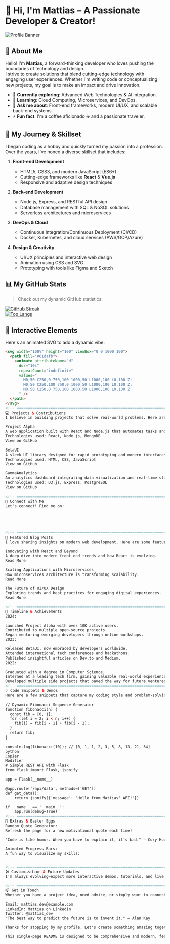 <!-- ================================================================================================= -->
<!--                                        WELCOME BANNER                                          -->
<!-- ================================================================================================= -->
# 👋 Hi, I'm **Mattias** – A Passionate Developer & Creator!

![Profile Banner](https://raw.githubusercontent.com/MattiasDev/yourrepo/main/banner.gif)
<!-- (Replace the URL with your own animated banner or profile image URL) -->

<!-- ================================================================================================= -->
<!--                                    ABOUT ME & MISSION                                        -->
<!-- ================================================================================================= -->
## 🌟 About Me

Hello! I'm **Mattias**, a forward-thinking developer who loves pushing the boundaries of technology and design.  
I strive to create solutions that blend cutting-edge technology with engaging user experiences. Whether I'm writing code or conceptualizing new projects, my goal is to make an impact and drive innovation.

- 🔭 **Currently exploring**: Advanced Web Technologies & AI integration.
- 🌱 **Learning**: Cloud Computing, Microservices, and DevOps.
- 💬 **Ask me about**: Front-end frameworks, modern UI/UX, and scalable back-end systems.
- ⚡ **Fun fact**: I'm a coffee aficionado ☕ and a passionate traveler.

<!-- ================================================================================================= -->
<!--                                    MY JOURNEY & SKILLS                                         -->
<!-- ================================================================================================= -->
## 🚀 My Journey & Skillset

I began coding as a hobby and quickly turned my passion into a profession. Over the years, I've honed a diverse skillset that includes:

1. **Front-end Development**
   - HTML5, CSS3, and modern JavaScript (ES6+)
   - Cutting-edge frameworks like **React** & **Vue.js**
   - Responsive and adaptive design techniques

2. **Back-end Development**
   - Node.js, Express, and RESTful API design
   - Database management with SQL & NoSQL solutions
   - Serverless architectures and microservices

3. **DevOps & Cloud**
   - Continuous Integration/Continuous Deployment (CI/CD)
   - Docker, Kubernetes, and cloud services (AWS/GCP/Azure)

4. **Design & Creativity**
   - UI/UX principles and interactive web design
   - Animation using CSS and SVG
   - Prototyping with tools like Figma and Sketch

<!-- ================================================================================================= -->
<!--                                  DYNAMIC GITHUB STATS                                        -->
<!-- ================================================================================================= -->
## 📊 My GitHub Stats

> Check out my dynamic GitHub statistics:

[![GitHub Streak](https://streak-stats.demolab.com?user=MattiasDev&theme=radical&hide_border=true)](https://git.io/streak-stats)  
[![Top Langs](https://github-readme-stats.vercel.app/api/top-langs/?username=MattiasDev&layout=compact&theme=radical&hide_border=true)](https://github.com/anuraghazra/github-readme-stats)

<!-- ================================================================================================= -->
<!--                               INTERACTIVE & ANIMATED ELEMENTS                                  -->
<!-- ================================================================================================= -->
## 🎨 Interactive Elements

Here's an animated SVG to add a dynamic vibe:

```html
<svg width="100%" height="100" viewBox="0 0 1000 100">
  <path fill="#61dafb">
    <animate attributeName="d"
      dur="10s"
      repeatCount="indefinite"
      values="
        M0,50 C250,0 750,100 1000,50 L1000,100 L0,100 Z;
        M0,50 C250,100 750,0 1000,50 L1000,100 L0,100 Z;
        M0,50 C250,0 750,100 1000,50 L1000,100 L0,100 Z
      " />
  </path>
</svg>
<!-- ================================================================================================= --> <!-- MY PROJECTS & WORK --> <!-- ================================================================================================= -->
💻 Projects & Contributions
I believe in building projects that solve real-world problems. Here are some of my highlights:

Project Alpha
A web application built with React and Node.js that automates tasks and enhances productivity.
Technologies used: React, Node.js, MongoDB
View on GitHub

BetaUI
A sleek UI library designed for rapid prototyping and modern interfaces.
Technologies used: HTML, CSS, JavaScript
View on GitHub

GammaAnalytics
An analytics dashboard integrating data visualization and real-time statistics.
Technologies used: D3.js, Express, PostgreSQL
View on GitHub

<!-- ================================================================================================= --> <!-- SOCIAL MEDIA BADGES --> <!-- ================================================================================================= -->
🔗 Connect with Me
Let's connect! Find me on:





<!-- ================================================================================================= --> <!-- FEATURED BLOG POSTS --> <!-- ================================================================================================= -->
📝 Featured Blog Posts
I love sharing insights on modern web development. Here are some featured posts:

Innovating with React and Beyond
A deep dive into modern front-end trends and how React is evolving.
Read More

Scaling Applications with Microservices
How microservices architecture is transforming scalability.
Read More

The Future of UI/UX Design
Exploring trends and best practices for engaging digital experiences.
Read More

<!-- ================================================================================================= --> <!-- TIMELINE & ACHIEVEMENTS --> <!-- ================================================================================================= -->
📆 Timeline & Achievements
2024:

Launched Project Alpha with over 10K active users.
Contributed to multiple open-source projects.
Began mentoring emerging developers through online workshops.
2023:

Released BetaUI, now embraced by developers worldwide.
Attended international tech conferences and hackathons.
Published insightful articles on Dev.to and Medium.
2022:

Graduated with a degree in Computer Science.
Interned at a leading tech firm, gaining valuable real-world experience.
Developed multiple side projects that paved the way for future ventures.
<!-- ================================================================================================= --> <!-- CODE SNIPPETS & DEMOS --> <!-- ================================================================================================= -->
💡 Code Snippets & Demos
Here are a few snippets that capture my coding style and problem-solving approach:

// Dynamic Fibonacci Sequence Generator
function fibonacci(n) {
  const fib = [0, 1];
  for (let i = 2; i < n; i++) {
    fib[i] = fib[i - 1] + fib[i - 2];
  }
  return fib;
}

console.log(fibonacci(10)); // [0, 1, 1, 2, 3, 5, 8, 13, 21, 34]
python
Copier
Modifier
# Simple REST API with Flask
from flask import Flask, jsonify

app = Flask(__name__)

@app.route('/api/data', methods=['GET'])
def get_data():
    return jsonify({'message': "Hello from Mattias' API!"})

if __name__ == '__main__':
    app.run(debug=True)
<!-- ================================================================================================= --> <!-- EXTRAS & EASTER EGGS --> <!-- ================================================================================================= -->
🎉 Extras & Easter Eggs
Random Quote Generator:
Refresh the page for a new motivational quote each time!

"Code is like humor. When you have to explain it, it’s bad." – Cory House

Animated Progress Bars:
A fun way to visualize my skills:


<!-- ================================================================================================= --> <!-- CUSTOMIZATION & FUTURE UPDATES --> <!-- ================================================================================================= -->
🛠️ Customization & Future Updates
I'm always evolving—expect more interactive demos, tutorials, and live coding sessions soon. Stay tuned!

<!-- ================================================================================================= --> <!-- CONTACT & CLOSING --> <!-- ================================================================================================= -->
📫 Get in Touch
Whether you have a project idea, need advice, or simply want to connect, feel free to reach out!

Email: mattias.dev@example.com
LinkedIn: Mattias on LinkedIn
Twitter: @mattias_dev
"The best way to predict the future is to invent it." – Alan Kay

Thanks for stopping by my profile. Let's create something amazing together!

This single-page README is designed to be comprehensive and modern, featuring dynamic elements, interactive badges, and detailed sections that showcase your journey, skills, and projects. Enjoy rocking your GitHub profile!
